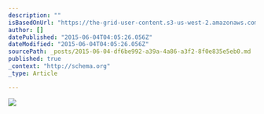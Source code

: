 ```yaml
---
description: ""
isBasedOnUrl: "https://the-grid-user-content.s3-us-west-2.amazonaws.com/fa65d799-ed10-4ff5-a3af-34264257485c.JPG"
author: []
datePublished: "2015-06-04T04:05:26.056Z"
dateModified: "2015-06-04T04:05:26.056Z"
sourcePath: _posts/2015-06-04-df6be992-a39a-4a86-a3f2-8f0e835e5eb0.md
published: true
_context: "http://schema.org"
_type: Article

---
```

![](https://the-grid-user-content.s3-us-west-2.amazonaws.com/fa65d799-ed10-4ff5-a3af-34264257485c.JPG)